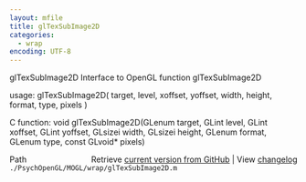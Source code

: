 ```yaml
---
layout: mfile
title: glTexSubImage2D
categories:
  - wrap
encoding: UTF-8
---
```


glTexSubImage2D  Interface to OpenGL function glTexSubImage2D

usage:  glTexSubImage2D( target, level, xoffset, yoffset, width, height, format, type, pixels )

C function:  void glTexSubImage2D(GLenum target, GLint level, GLint xoffset, GLint yoffset, GLsizei width, GLsizei height, GLenum format, GLenum type, const GLvoid\* pixels)


<div class="code_header" style="text-align:right;">
  <span style="float:left;">Path&nbsp;&nbsp;</span> <span class="counter">Retrieve <a href=
  "https://raw.github.com/Psychtoolbox-3/Psychtoolbox-3/beta/./PsychOpenGL/MOGL/wrap/glTexSubImage2D.m">current version from GitHub</a> | View <a href=
  "https://github.com/Psychtoolbox-3/Psychtoolbox-3/commits/beta/./PsychOpenGL/MOGL/wrap/glTexSubImage2D.m">changelog</a></span>
</div>
<div class="code">
  <code>./PsychOpenGL/MOGL/wrap/glTexSubImage2D.m</code>
</div>
